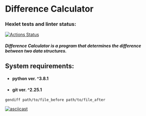 # Difference Calculator

### Hexlet tests and linter status:
[![Actions Status](https://github.com/vl-gush/python-project-50/workflows/hexlet-check/badge.svg)](https://github.com/vl-gush/python-project-50/actions)

##### Difference Calculator is a program that determines the difference between two data structures.

## System requirements:
* #### python ver. ^3.8.1
* #### git ver. ^2.25.1

```
gendiff path/to/file_before path/to/file_after
```
[![asciicast](https://asciinema.org/a/TnjPWYZSG33tTJ9Rhk4QVfowX.png)](https://asciinema.org/a/TnjPWYZSG33tTJ9Rhk4QVfowX)